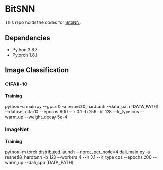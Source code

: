 # BitSNN
This repo holds the codes for [BitSNN](https://doi.org/10.1109/TCDS.2024.3383428).

## Dependencies
* Python 3.8.8
* Pytorch 1.8.1
  
## Image Classification

### CIFAR-10

#### Training
python -u main.py --gpus 0 -a resnet20_hardtanh --data_path [DATA_PATH] --dataset cifar10 --epochs 600 --lr 0.1 -b 256 -bt 128 --lr_type cos --warm_up --weight_decay 5e-4 

### ImageNet

#### Training
python -m torch.distributed.launch --nproc_per_node=4 dali_main.py -a resnet18_hardtanh -b 128 --workers 4 --lr 0.1 --lr_type cos --epochs 200 --warm_up --dali_cpu [DATA_PATH]





